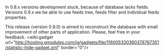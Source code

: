In 0.8.x versions development stuck, because of database lacks fields.
Versions 0.9.x we be able to use feeds tree, feeds filter and individual feeds properties.

This release (version 0.9.0) is aimed to reconstruct the database with small improvement of other parts of application. Please, feel free in your feedback.
&lt;wiki:gadget url="http://hosting.gmodules.com/ig/gadgets/file/116005330360378767351/statistic-hide-gadget.xml" border="0"/&gt;